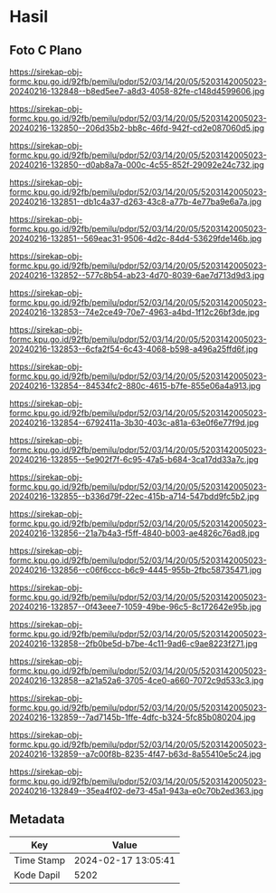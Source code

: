 # Hasil

## Foto C Plano

https://sirekap-obj-formc.kpu.go.id/92fb/pemilu/pdpr/52/03/14/20/05/5203142005023-20240216-132848--b8ed5ee7-a8d3-4058-82fe-c148d4599606.jpg

https://sirekap-obj-formc.kpu.go.id/92fb/pemilu/pdpr/52/03/14/20/05/5203142005023-20240216-132850--206d35b2-bb8c-46fd-942f-cd2e087060d5.jpg

https://sirekap-obj-formc.kpu.go.id/92fb/pemilu/pdpr/52/03/14/20/05/5203142005023-20240216-132850--d0ab8a7a-000c-4c55-852f-29092e24c732.jpg

https://sirekap-obj-formc.kpu.go.id/92fb/pemilu/pdpr/52/03/14/20/05/5203142005023-20240216-132851--db1c4a37-d263-43c8-a77b-4e77ba9e6a7a.jpg

https://sirekap-obj-formc.kpu.go.id/92fb/pemilu/pdpr/52/03/14/20/05/5203142005023-20240216-132851--569eac31-9506-4d2c-84d4-53629fde146b.jpg

https://sirekap-obj-formc.kpu.go.id/92fb/pemilu/pdpr/52/03/14/20/05/5203142005023-20240216-132852--577c8b54-ab23-4d70-8039-6ae7d713d9d3.jpg

https://sirekap-obj-formc.kpu.go.id/92fb/pemilu/pdpr/52/03/14/20/05/5203142005023-20240216-132853--74e2ce49-70e7-4963-a4bd-1f12c26bf3de.jpg

https://sirekap-obj-formc.kpu.go.id/92fb/pemilu/pdpr/52/03/14/20/05/5203142005023-20240216-132853--6cfa2f54-6c43-4068-b598-a496a25ffd6f.jpg

https://sirekap-obj-formc.kpu.go.id/92fb/pemilu/pdpr/52/03/14/20/05/5203142005023-20240216-132854--84534fc2-880c-4615-b7fe-855e06a4a913.jpg

https://sirekap-obj-formc.kpu.go.id/92fb/pemilu/pdpr/52/03/14/20/05/5203142005023-20240216-132854--6792411a-3b30-403c-a81a-63e0f6e77f9d.jpg

https://sirekap-obj-formc.kpu.go.id/92fb/pemilu/pdpr/52/03/14/20/05/5203142005023-20240216-132855--5e902f7f-6c95-47a5-b684-3ca17dd33a7c.jpg

https://sirekap-obj-formc.kpu.go.id/92fb/pemilu/pdpr/52/03/14/20/05/5203142005023-20240216-132855--b336d79f-22ec-415b-a714-547bdd9fc5b2.jpg

https://sirekap-obj-formc.kpu.go.id/92fb/pemilu/pdpr/52/03/14/20/05/5203142005023-20240216-132856--21a7b4a3-f5ff-4840-b003-ae4826c76ad8.jpg

https://sirekap-obj-formc.kpu.go.id/92fb/pemilu/pdpr/52/03/14/20/05/5203142005023-20240216-132856--c06f6ccc-b6c9-4445-955b-2fbc58735471.jpg

https://sirekap-obj-formc.kpu.go.id/92fb/pemilu/pdpr/52/03/14/20/05/5203142005023-20240216-132857--0f43eee7-1059-49be-96c5-8c172642e95b.jpg

https://sirekap-obj-formc.kpu.go.id/92fb/pemilu/pdpr/52/03/14/20/05/5203142005023-20240216-132858--2fb0be5d-b7be-4c11-9ad6-c9ae8223f271.jpg

https://sirekap-obj-formc.kpu.go.id/92fb/pemilu/pdpr/52/03/14/20/05/5203142005023-20240216-132858--a21a52a6-3705-4ce0-a660-7072c9d533c3.jpg

https://sirekap-obj-formc.kpu.go.id/92fb/pemilu/pdpr/52/03/14/20/05/5203142005023-20240216-132859--7ad7145b-1ffe-4dfc-b324-5fc85b080204.jpg

https://sirekap-obj-formc.kpu.go.id/92fb/pemilu/pdpr/52/03/14/20/05/5203142005023-20240216-132859--a7c00f8b-8235-4f47-b63d-8a55410e5c24.jpg

https://sirekap-obj-formc.kpu.go.id/92fb/pemilu/pdpr/52/03/14/20/05/5203142005023-20240216-132849--35ea4f02-de73-45a1-943a-e0c70b2ed363.jpg


## Metadata

| Key        | Value               |
| ---------- | ------------------- |
| Time Stamp | 2024-02-17 13:05:41 |
| Kode Dapil | 5202                |



